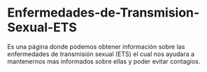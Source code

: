 # Enfermedades-de-Transmision-Sexual-ETS
Es una página donde podemos obtener información sobre las enfermedades de transmisión sexual (ETS) el cual nos ayudara a mantenernos mas informados sobre ellas y poder evitar contagios.
